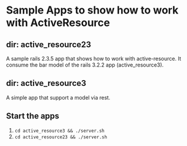# Sample Apps to show how to work with ActiveResource

## dir: active_resource23

A sample rails 2.3.5 app that shows how to work with active-resource. It consume the bar model
of the rails 3.2.2 app (active_resource3).

## dir: active_resource3

A simple app that support a model via rest.

## Start the apps


1. `cd active_resource3 && ./server.sh`
1. `cd active_resource23 && ./server.sh`




